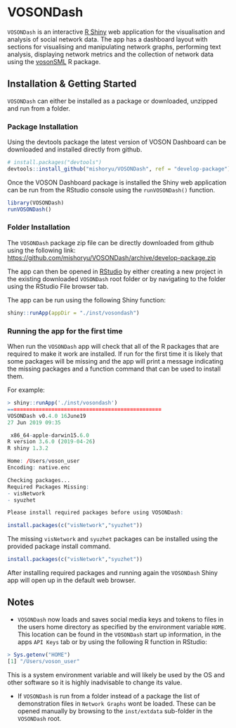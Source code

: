 # VOSONDash

`VOSONDash` is an interactive [R Shiny](https://shiny.rstudio.com/) web application for the visualisation and analysis 
of social network data. The app has a dashboard layout with sections for visualising and manipulating network graphs, performing text analysis, displaying network metrics and the collection of network data using the [vosonSML](https://github.com/vosonlab/vosonSML) R package.

## Installation & Getting Started

`VOSONDash` can either be installed as a package or downloaded, unzipped and run from a folder.

### Package Installation

Using the devtools package the latest version of VOSON Dashboard can be downloaded and installed directly from github.

```R
# install.packages("devtools")
devtools::install_github("mishoryu/VOSONDash", ref = "develop-package")
```

Once the VOSON Dashboard package is installed the Shiny web application can be run from the RStudio console using the `runVOSONDash()` function.

```R
library(VOSONDash)
runVOSONDash()
```

### Folder Installation 

The `VOSONDash` package zip file can be directly downloaded from github using the following link: https://github.com/mishoryu/VOSONDash/archive/develop-package.zip

The app can then be opened in [RStudio](https://www.rstudio.com/) by either creating a new project in the existing 
downloaded `VOSONDash` root folder or by navigating to the folder using the RStudio File browser tab. 

The app can be run using the following Shiny function:
```R
shiny::runApp(appDir = "./inst/vosondash")
```

### Running the app for the first time

When run the `VOSONDash` app will check that all of the R packages that are required to make it work are installed. If 
run for the first time it is likely that some packages will be missing and the app will print a message indicating the
missing packages and a function command that can be used to install them.

For example:

```R
> shiny::runApp('./inst/vosondash')
=================================================
VOSONDash v0.4.0 16June19 
27 Jun 2019 09:35

 x86_64-apple-darwin15.6.0 
R version 3.6.0 (2019-04-26)
R shiny 1.3.2 

Home: /Users/voson_user
Encoding: native.enc 

Checking packages...
Required Packages Missing:
- visNetwork
- syuzhet

Please install required packages before using VOSONDash:

install.packages(c("visNetwork","syuzhet"))
```

The missing `visNetwork` and `syuzhet` packages can be installed using the provided package install command.

```R
install.packages(c("visNetwork","syuzhet"))
```

After installing required packages and running again the `VOSONDash` Shiny app will open up in the default web browser.

## Notes

- `VOSONDash` now loads and saves social media keys and tokens to files in the users home directory as specified by the environment variable `HOME`. This location can be found in the `VOSONDash` start up information, in the apps `API Keys` 
tab or by using the following R function in RStudio:

```R
> Sys.getenv("HOME")
[1] "/Users/voson_user"
```

This is a system environment variable and will likely be used by the OS and other software so it is highly inadvisable 
to change its value.

- If `VOSONDash` is run from a folder instead of a package the list of demonstration files in `Network Graphs` wont be
loaded. These can be opened manually by browsing to the `inst/extdata` sub-folder in the `VOSONDash` root.